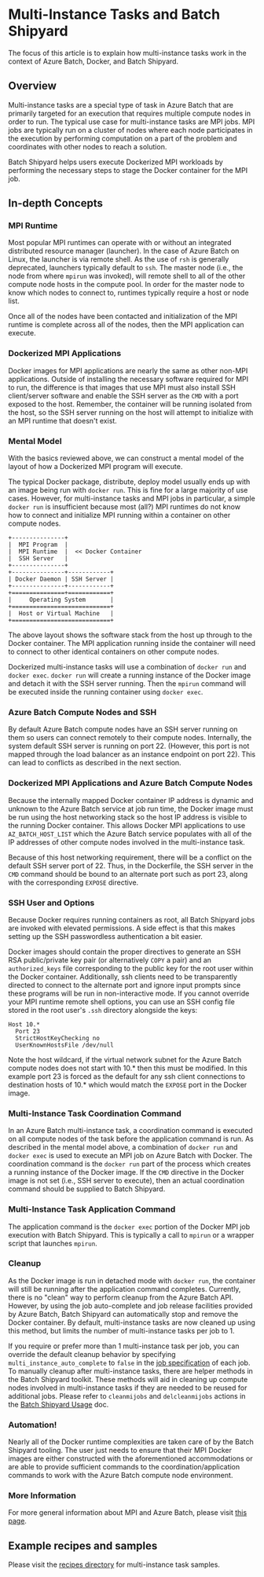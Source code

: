 # Multi-Instance Tasks and Batch Shipyard
The focus of this article is to explain how multi-instance tasks work in
the context of Azure Batch, Docker, and Batch Shipyard.

## Overview
Multi-instance tasks are a special type of task in Azure Batch that are
primarily targeted for an execution that requires multiple compute nodes in
order to run. The typical use case for multi-instance tasks are MPI jobs.
MPI jobs are typically run on a cluster of nodes where each node participates
in the execution by performing computation on a part of the problem and
coordinates with other nodes to reach a solution.

Batch Shipyard helps users execute Dockerized MPI workloads by performing
the necessary steps to stage the Docker container for the MPI job.

## In-depth Concepts
### MPI Runtime
Most popular MPI runtimes can operate with or without an integrated
distributed resource manager (launcher). In the case of Azure Batch on Linux,
the launcher is via remote shell. As the use of `rsh` is generally deprecated,
launchers typically default to `ssh`. The master node (i.e., the node from
where `mpirun` was invoked), will remote shell to all of the other compute
node hosts in the compute pool. In order for the master node to know which
nodes to connect to, runtimes typically require a host or node list.

Once all of the nodes have been contacted and initialization of the MPI runtime
is complete across all of the nodes, then the MPI application can execute.

### Dockerized MPI Applications
Docker images for MPI applications are nearly the same as other non-MPI
applications. Outside of installing the necessary software required for
MPI to run, the difference is that images that use MPI must also install
SSH client/server software and enable the SSH server as the `CMD` with a
port exposed to the host. Remember, the container will be running isolated
from the host, so the SSH server running on the host will attempt to
initialize with an MPI runtime that doesn't exist.

### Mental Model
With the basics reviewed above, we can construct a mental model of the layout
of how a Dockerized MPI program will execute.

The typical Docker package, distribute, deploy model usually ends up with an
image being run with `docker run`. This is fine for a large majority of  use
cases. However, for multi-instance tasks and MPI jobs in particular, a simple
`docker run` is insufficient because most (all?) MPI runtimes do not know how
to connect and initialize MPI running within a container on other compute
nodes.

```
+---------------+
|  MPI Program  |
|  MPI Runtime  |  << Docker Container
|  SSH Server   |
+---------------+
+---------------+------------+
| Docker Daemon | SSH Server |
+---------------+------------+
+===============+============+
|     Operating System       |
+============================+
|  Host or Virtual Machine   |
+============================+
```

The above layout shows the software stack from the host up through to the
Docker container. The MPI application running inside the container will need
to connect to other identical containers on other compute nodes.

Dockerized multi-instance tasks will use a combination of `docker run` and
`docker exec`. `docker run` will create a running instance of the Docker image
and detach it with the SSH server running. Then the `mpirun` command will
be executed inside the running container using `docker exec`.

### Azure Batch Compute Nodes and SSH
By default Azure Batch compute nodes have an SSH server running on them so
users can connect remotely to their compute nodes. Internally, the system
default SSH server is running on port 22. (However, this port is not mapped
through the load balancer as an instance endpoint on port 22). This can lead
to conflicts as described in the next section.

### Dockerized MPI Applications and Azure Batch Compute Nodes
Because the internally mapped Docker container IP address is dynamic and
unknown to the Azure Batch service at job run time, the Docker image must
be run using the host networking stack so the host IP address is visible
to the running Docker container. This allows Docker MPI applications to
use `AZ_BATCH_HOST_LIST` which the Azure Batch service populates with all
of the IP addresses of other compute nodes involved in the multi-instance
task.

Because of this host networking requirement, there will be a conflict
on the default SSH server port of 22. Thus, in the Dockerfile, the
SSH server in the `CMD` command should be bound to an alternate port such
as port 23, along with the corresponding `EXPOSE` directive.

### SSH User and Options
Because Docker requires running containers as root, all Batch Shipyard
jobs are invoked with elevated permissions. A side effect is that this
makes setting up the SSH passwordless authentication a bit easier.

Docker images should contain the proper directives to generate an SSH
RSA public/private key pair (or alternatively `COPY` a pair) and an
`authorized_keys` file corresponding to the public key for the root user
within the Docker container. Additionally, ssh clients need to be transparently
directed to connect to the alternate port and ignore input prompts since these
programs will be run in non-interactive mode. If you cannot override your MPI
runtime remote shell options, you can use an SSH config file stored in the root
user's `.ssh` directory alongside the keys:

```
Host 10.*
  Port 23
  StrictHostKeyChecking no
  UserKnownHostsFile /dev/null
```

Note the host wildcard, if the virtual network subnet for the Azure Batch
compute nodes does not start with 10.\* then this must be modified. In this
example port 23 is forced as the default for any ssh client connections to
destination hosts of 10.\* which would match the `EXPOSE` port in the Docker
image.

### Multi-Instance Task Coordination Command
In an Azure Batch multi-instance task, a coordination command is executed on
all compute nodes of the task before the application command is run. As
described in the mental model above, a combination of `docker run` and
`docker exec` is used to execute an MPI job on Azure Batch with Docker.
The coordination command is the `docker run` part of the process which creates
a running instance of the Docker image. If the `CMD` directive in the Docker
image is not set (i.e., SSH server to execute), then an actual coordination
command should be supplied to Batch Shipyard.

### Multi-Instance Task Application Command
The application command is the `docker exec` portion of the Docker MPI
job execution with Batch Shipyard. This is typically a call to `mpirun`
or a wrapper script that launches `mpirun`.

### Cleanup
As the Docker image is run in detached mode with `docker run`, the container
will still be running after the application command completes. Currently,
there is no "clean" way to perform cleanup from the Azure Batch API.
However, by using the job auto-complete and job release facilities provided
by Azure Batch, Batch Shipyard can automatically stop and remove the Docker
container. By default, multi-instance tasks are now cleaned up using this
method, but limits the number of multi-instance tasks per job to 1.

If you require or prefer more than 1 multi-instance task per job, you can
override the default cleanup behavior by specifying
`multi_instance_auto_complete` to `false` in the
[job specification](10-batch-shipyard-configuration.md) of each job.
To manually cleanup after multi-instance tasks, there are helper methods in
the Batch Shipyard toolkit. These methods will aid in cleaning up compute nodes
involved in multi-instance tasks if they are needed to be reused for
additional jobs. Please refer to `cleanmijobs` and `delcleanmijobs` actions
in the [Batch Shipyard Usage](20-batch-shipyard-usage.md) doc.

### Automation!
Nearly all of the Docker runtime complexities are taken care of by the Batch
Shipyard tooling. The user just needs to ensure that their MPI Docker images
are either constructed with the aforementioned accommodations or are able
to provide sufficient commands to the coordination/application commands to
work with the Azure Batch compute node environment.

### More Information
For more general information about MPI and Azure Batch, please visit
[this page](https://azure.microsoft.com/en-us/documentation/articles/batch-mpi/).

## Example recipes and samples
Please visit the [recipes directory](../recipes) for multi-instance task
samples.
